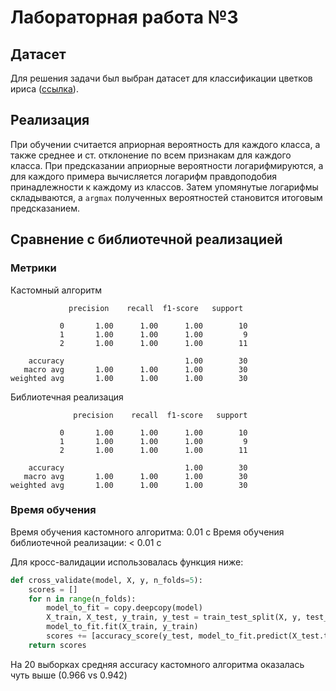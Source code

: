 # Лабораторная работа №3

## Датасет

Для решения задачи был выбран датасет для классификации цветков ириса ([ссылка](https://www.kaggle.com/datasets/himanshunakrani/iris-dataset)).

## Реализация
При обучении считается априорная вероятность для каждого класса, а также среднее и ст. отклонение по всем признакам для каждого класса. При предсказании априорные вероятности логарифмируются, а для каждого примера вычисляется логарифм правдоподобия принадлежности к каждому из классов. Затем упомянутые логарифмы складываются, а `argmax` полученных вероятностей становится итоговым предсказанием.

## Сравнение с библиотечной реализацией 
### Метрики 
Кастомный алгоритм
```
             precision    recall  f1-score   support

           0       1.00      1.00      1.00        10
           1       1.00      1.00      1.00         9
           2       1.00      1.00      1.00        11

    accuracy                           1.00        30
   macro avg       1.00      1.00      1.00        30
weighted avg       1.00      1.00      1.00        30
```
Библиотечная реализация
```
              precision    recall  f1-score   support

           0       1.00      1.00      1.00        10
           1       1.00      1.00      1.00         9
           2       1.00      1.00      1.00        11

    accuracy                           1.00        30
   macro avg       1.00      1.00      1.00        30
weighted avg       1.00      1.00      1.00        30
```
### Время обучения 
Время обучения кастомного алгоритма: 0.01 с
Время обучения библиотечной реализации: < 0.01 с

Для кросс-валидации использовалась функция ниже: 
```python
def cross_validate(model, X, y, n_folds=5):
    scores = []
    for n in range(n_folds):
        model_to_fit = copy.deepcopy(model)
        X_train, X_test, y_train, y_test = train_test_split(X, y, test_size=0.3)
        model_to_fit.fit(X_train, y_train)
        scores += [accuracy_score(y_test, model_to_fit.predict(X_test.to_numpy()))]
    return scores
```
На 20 выборках средняя accuracy кастомного алгоритма оказалась чуть выше (0.966 vs 0.942)